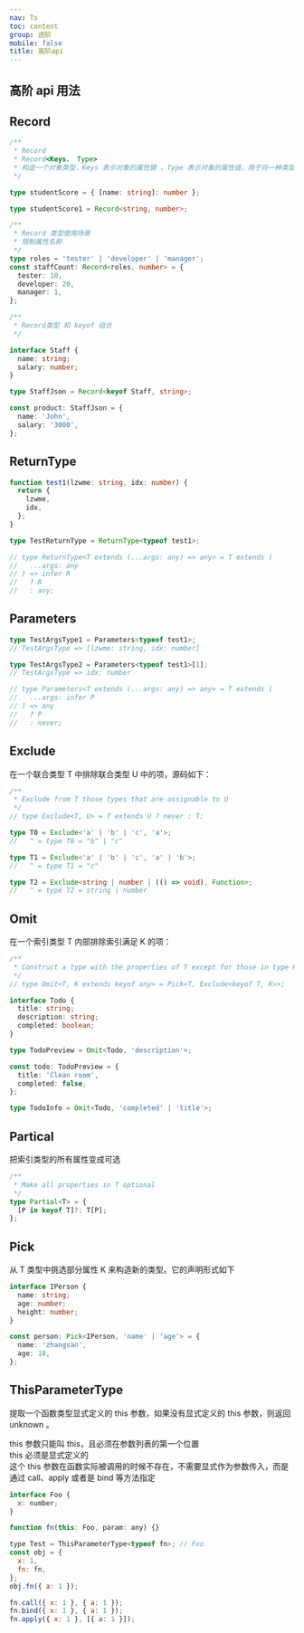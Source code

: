 ```yaml
---
nav: Ts
toc: content
group: 进阶
mobile: false
title: 高阶api
---
```


## 高阶 api 用法

## Record

```ts
/**
 * Record
 * Record<Keys， Type>
 * 构造一个对象类型，Keys 表示对象的属性键 、Type 表示对象的属性值，用于将一种类型属性映射到另一种类型
 */

type studentScore = { [name: string]: number };

type studentScore1 = Record<string, number>;

/**
 * Record 类型使用场景
 * 限制属性名称
 */
type roles = 'tester' | 'developer' | 'manager';
const staffCount: Record<roles, number> = {
  tester: 10,
  developer: 20,
  manager: 1,
};

/**
 * Record类型 和 keyof 组合
 */

interface Staff {
  name: string;
  salary: number;
}

type StaffJson = Record<keyof Staff, string>;

const product: StaffJson = {
  name: 'John',
  salary: '3000',
};
```

## ReturnType

```ts
function test1(lzwme: string, idx: number) {
  return {
    lzwme,
    idx,
  };
}

type TestReturnType = ReturnType<typeof test1>;

// type ReturnType<T extends (...args: any) => any> = T extends (
//   ...args: any
// ) => infer R
//   ? R
//   : any;
```

## Parameters

```ts
type TestArgsType1 = Parameters<typeof test1>;
// TestArgsType => [lzwme: string, idx: number]

type TestArgsType2 = Parameters<typeof test1>[1];
// TestArgsType => idx: number

// type Parameters<T extends (...args: any) => any> = T extends (
//   ...args: infer P
// ) => any
//   ? P
//   : never;
```

## Exclude

在一个联合类型 T 中排除联合类型 U 中的项，源码如下：

```ts
/**
 * Exclude from T those types that are assignable to U
 */
// type Exclude<T, U> = T extends U ? never : T;

type T0 = Exclude<'a' | 'b' | 'c', 'a'>;
//   ^ = type T0 = "b" | "c"

type T1 = Exclude<'a' | 'b' | 'c', 'a' | 'b'>;
//   ^ = type T1 = "c"

type T2 = Exclude<string | number | (() => void), Function>;
//   ^ = type T2 = string | number
```

## Omit

在一个索引类型 T 内部排除索引满足 K 的项：

```ts
/**
 * Construct a type with the properties of T except for those in type K.
 */
// type Omit<T, K extends keyof any> = Pick<T, Exclude<keyof T, K>>;

interface Todo {
  title: string;
  description: string;
  completed: boolean;
}

type TodoPreview = Omit<Todo, 'description'>;

const todo: TodoPreview = {
  title: 'Clean room',
  completed: false,
};

type TodoInfo = Omit<Todo, 'completed' | 'title'>;
```

## Partical

把索引类型的所有属性变成可选

```ts
/**
 * Make all properties in T optional
 */
type Partial<T> = {
  [P in keyof T]?: T[P];
};
```

## Pick

从 T 类型中挑选部分属性 K 来构造新的类型。它的声明形式如下

```ts
interface IPerson {
  name: string;
  age: number;
  height: number;
}

const person: Pick<IPerson, 'name' | 'age'> = {
  name: 'zhangsan',
  age: 18,
};
```

## ThisParameterType

提取一个函数类型显式定义的 this 参数，如果没有显式定义的 this 参数，则返回 unknown 。

this 参数只能叫 this，且必须在参数列表的第一个位置  
this 必须是显式定义的  
这个 this 参数在函数实际被调用的时候不存在，不需要显式作为参数传入，而是通过 call、apply 或者是 bind 等方法指定

```js
interface Foo {
  x: number;
}

function fn(this: Foo, param: any) {}

type Test = ThisParameterType<typeof fn>; // Foo
const obj = {
  x: 1,
  fn: fn,
};
obj.fn({ a: 1 });

fn.call({ x: 1 }, { a: 1 });
fn.bind({ x: 1 }, { a: 1 });
fn.apply({ x: 1 }, [{ a: 1 }]);
```
